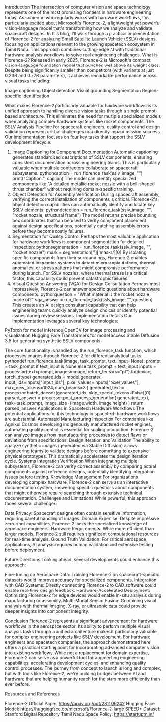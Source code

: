 Introduction
The intersection of computer vision and space technology represents one of the most promising frontiers in hardware engineering today. As someone who regularly works with hardware workflows, I'm particularly excited about Microsoft's Florence-2, a lightweight yet powerful vision-language model that's transforming how we analyze and validate spacecraft designs.
In this blog, I'll walk through a practical implementation of Florence-2 for analyzing Small Satellite Launch Vehicle (SSLV) designs, focusing on applications relevant to the growing spacetech ecosystem in Tamil Nadu. This approach combines cutting-edge AI with traditional hardware analysis workflows to solve real engineering challenges.
What is Florence-2?
Released in early 2025, Florence-2 is Microsoft's compact vision-language foundation model that punches well above its weight class. Despite being significantly smaller than competitors (with variants at just 0.23B and 0.77B parameters), it achieves remarkable performance across visual tasks including:

Image captioning
Object detection
Visual grounding
Segmentation
Region-specific identification

What makes Florence-2 particularly valuable for hardware workflows is its unified approach to handling diverse vision tasks through a single prompt-based architecture. This eliminates the need for multiple specialized models when analyzing complex hardware systems like rocket components.
The SSLV Analysis Pipeline
For spacecraft engineers, quality control and design validation represent critical challenges that directly impact mission success. Our implementation focuses on four key tasks that support the SSLV development lifecycle:
1. Image Captioning for Component Documentation
Automatic captioning generates standardized descriptions of SSLV components, ensuring consistent documentation across engineering teams. This is particularly valuable when multiple contractors collaborate on spacecraft subsystems.
pythoncaption = run_florence_task(sslv_image, "<CAPTION>")
print("Caption:", caption)
The model can identify specialized components like "A detailed metallic rocket nozzle with a bell-shaped thrust chamber" without requiring domain-specific training.
2. Object Detection for Assembly Verification
During spacecraft assembly, verifying the correct installation of components is critical. Florence-2's object detection capabilities can automatically identify and locate key SSLV elements:
pythondetection = run_florence_task(sslv_image, "<OD>", "rocket nozzle, structural frame")
The model returns precise bounding box coordinates that can be used to verify component placement against design specifications, potentially catching assembly errors before they become costly failures.
3. Segmentation for Quality Control
Perhaps the most valuable application for hardware workflows is component segmentation for detailed inspection:
pythonsegmentation = run_florence_task(sslv_image, "<SEGMENTATION>", "rocket nozzle")
mask = segmentation['<SEGMENTATION>']['masks'][0]
By isolating specific components from their surroundings, Florence-2 enables automated inspection systems to detect microscopic defects, thermal anomalies, or stress patterns that might compromise performance during launch. For SSLV nozzles, where thermal stress is a critical factor, this capability could prevent catastrophic failures.
4. Visual Question Answering (VQA) for Design Consultation
Perhaps most impressively, Florence-2 can answer specific questions about hardware components:
pythonquestion = "What material is the rocket nozzle made of?"
vqa_answer = run_florence_task(sslv_image, "<VQA>", question)
This creates an AI design consultant capability that can help engineering teams quickly analyze design choices or identify potential issues during review sessions.
Implementation Details
Our implementation leverages several key technologies:

PyTorch for model inference
OpenCV for image processing and visualization
Hugging Face Transformers for model access
Stable Diffusion 3.5 for generating synthetic SSLV components

The core functionality is handled by the run_florence_task function, which processes images through Florence-2 for different analytical tasks:
pythondef run_florence_task(image, task_prompt, text_input=None):
    prompt = task_prompt if text_input is None else task_prompt + text_input
    inputs = processor(text=prompt, images=image, return_tensors="pt").to(device, torch_dtype)
    generated_ids = model.generate(
        input_ids=inputs["input_ids"],
        pixel_values=inputs["pixel_values"],
        max_new_tokens=1024,
        num_beams=3
    )
    generated_text = processor.batch_decode(generated_ids, skip_special_tokens=False)[0]
    parsed_answer = processor.post_process_generation(
        generated_text,
        task=task_prompt,
        image_size=(image.width, image.height)
    )
    return parsed_answer
Applications in Spacetech Hardware Workflows
The potential applications for this technology in spacetech hardware workflows are substantial:
Automated Manufacturing Inspection
For companies like Agnikul Cosmos developing indigenously manufactured rocket engines, automating quality control is essential for scaling production. Florence-2 can analyze images from manufacturing processes to detect flaws or deviations from specifications.
Design Iteration and Validation
The ability to analyze synthetic images (generated via Stable Diffusion) allows engineering teams to validate designs before committing to expensive physical prototypes. This dramatically accelerates the design iteration cycle.
Systems Integration Verification
When integrating multiple subsystems, Florence-2 can verify correct assembly by comparing actual components against reference designs, potentially identifying integration issues before testing.
Knowledge Management
For organizations developing complex hardware, Florence-2 can serve as an interactive documentation system, answering specific questions about components that might otherwise require searching through extensive technical documentation.
Challenges and Limitations
While powerful, this approach faces several challenges:

Data Privacy: Spacecraft designs often contain sensitive information, requiring careful handling of images.
Domain Expertise: Despite impressive zero-shot capabilities, Florence-2 lacks the specialized knowledge of aerospace engineers.
Hardware Requirements: While more efficient than larger models, Florence-2 still requires significant computational resources for real-time analysis.
Ground Truth Validation: For critical aerospace applications, AI analysis requires human validation and extensive testing before deployment.

Future Directions
Looking ahead, several developments could enhance this approach:

Fine-tuning on Aerospace Data: Training Florence-2 on spacecraft-specific datasets would improve accuracy for specialized components.
Integration with CAD Systems: Directly connecting Florence-2 to CAD software could enable real-time design feedback.
Hardware-Accelerated Deployment: Optimizing Florence-2 for edge devices would enable in-situ analysis during manufacturing or assembly.
Multi-Modal Sensor Fusion: Combining visual analysis with thermal imaging, X-ray, or ultrasonic data could provide deeper insights into component integrity.

Conclusion
Florence-2 represents a significant advancement for hardware workflows in the aerospace sector. Its ability to perform multiple visual analysis tasks through a unified architecture makes it particularly valuable for complex engineering projects like SSLV development.
For hardware engineers and spacetech companies, the approach demonstrated here offers a practical starting point for incorporating advanced computer vision into existing workflows. While not a replacement for domain expertise, Florence-2 can serve as a powerful tool for augmenting engineering capabilities, accelerating development cycles, and enhancing quality control processes.
The journey from concept to launch is long and complex, but with tools like Florence-2, we're building bridges between AI and hardware that are helping humanity reach for the stars more efficiently than ever before.

Resources and References

Florence-2 Official Paper: https://arxiv.org/pdf/2311.06242
Hugging Face Model: https://huggingface.co/microsoft/Florence-2-large
SPEED+ Dataset: Stanford Digital Repository
Tamil Nadu Space Policy: https://startuptn.in/
